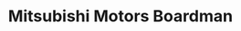 ---
title: "Mitsubishi Motors Boardman"
url: /boardman/mitsubishi-motors-boardman/
shop: Autohaus
---